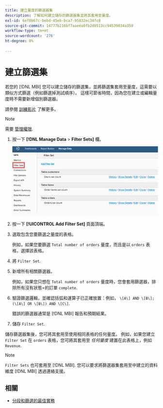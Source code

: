 ```yaml
---
title: 建立量度的篩選器集
description: 了解如何建立儲存的篩選器集並將其套用至量度。
exl-id: 6ef8b67c-bebd-45eb-bca7-95832ec34fc8
source-git-commit: 14777b216bf7aaeea0fb2d0513cc94539034a359
workflow-type: tm+mt
source-wordcount: '276'
ht-degree: 0%

---
```


# 建立篩選集

若您的 [!DNL MBI] 您可以建立儲存的篩選集，並將篩選集套用至量度，這需要以類似方式篩選（例如篩選掉測試順序）。 這樣可節省時間，因為您在建立或編輯量度時不需要新增個別篩選器。

請參閱 [訓練影片](https://experienceleague.adobe.com/docs/commerce-knowledge-base/kb/how-to/mbi-training-video-filter-sets.html?lang=en) 了解更多。

>[!NOTE]
>
>需要 [管理權限](../../administrator/user-management/user-management.md).

1. 按一下 **[!DNL Manage Data** > **Filter Sets]** 欄。

   ![](../../assets/create-filter-sets.png)

1. 按一下 **[!UICONTROL Add Filter Set]** 頁面頂端。

1. 選取包含您要篩選之量度的表格。

   例如，如果您要篩選 `Total number of orders` 量度，而且是以 `orders` 表格，選擇該表格。

1. 將 `Filter Set`.

1. 新增所有相關篩選器。

   例如，如果您只想在 `Total number of orders` 量度時，您會套用篩選器，排除所有沒有狀態=的訂單 `complete`.

1. 驗證篩選邏輯，並確認括弧和運算子已正確放置：例如， `\[A\] AND \[B\]; (\[A\] OR \[B\]) AND \[C\]`.

   錯誤的篩選器通常是 [!DNL MBI] 報告和預期結果。

1. 儲存 `Filter Set`.

儲存篩選器集後，您可將其套用至使用相同表格的任何量度。 例如，如果您建立 `Filter Set` 在 `orders` 表格，您可將其套用至 *任何量度* 建置在此表格上，例如 `Revenue`.

>[!NOTE]
>
>`Filter Sets` 也可套用至 [!DNL MBI]. 您可以要求將篩選器集套用至中建立的資料維度 [!DNL MBI] 透過連絡支援。

## 相關

* [分段和篩選的最佳實務](../../best-practices/segment-filter.md)
